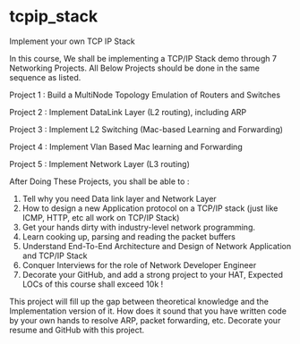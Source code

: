 # tcpip_stack
Implement your own TCP IP Stack

In this course, We shall be implementing a TCP/IP Stack demo through 7 Networking Projects. All Below Projects should be done in the same sequence as listed.

Project 1 : Build a MultiNode Topology Emulation of Routers and Switches

Project 2 : Implement DataLink Layer (L2 routing), including ARP

Project 3 : Implement L2 Switching (Mac-based Learning and Forwarding)

Project 4 : Implement Vlan Based Mac learning and Forwarding

Project 5 : Implement Network Layer (L3 routing)


After Doing These Projects, you shall be able to :

1. Tell why you need Data link layer and Network Layer
2. How to design a new Application protocol on a TCP/IP stack (just like ICMP, HTTP, etc all work on TCP/IP Stack)
3. Get your hands dirty with industry-level network programming.
4. Learn cooking up, parsing and reading the packet buffers
5. Understand End-To-End Architecture and Design of Network Application and TCP/IP Stack
6. Conquer Interviews for the role of Network Developer Engineer
7. Decorate your GitHub, and add a strong project to your HAT, Expected LOCs of this course shall exceed 10k !

This project will fill up the gap between theoretical knowledge and the Implementation version of it. How does it sound that you have written code by your own hands to resolve ARP, packet forwarding, etc. Decorate your resume and GitHub with this project.
